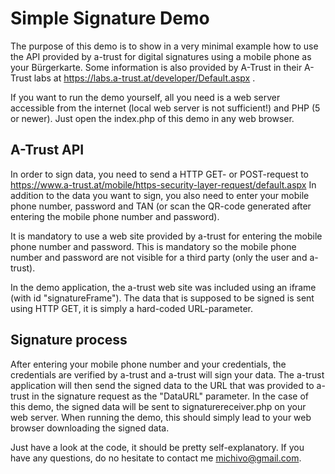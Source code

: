 # Simple Signature Demo

The purpose of this demo is to show in a very minimal example how to use the API provided
by a-trust for digital signatures using a mobile phone as your Bürgerkarte. Some information
is also provided by A-Trust in their A-Trust labs at 
https://labs.a-trust.at/developer/Default.aspx .

If you want to run the demo yourself, all you need is a web server accessible from the internet
(local web server is not sufficient!) and PHP (5 or newer). Just open the index.php of this demo in any web browser.

## A-Trust API

In order to sign data, you need to send a HTTP GET- or POST-request to 
https://www.a-trust.at/mobile/https-security-layer-request/default.aspx
In addition to the data you want to sign, you also need to enter your mobile
phone number, password and TAN (or scan the QR-code generated after entering
the mobile phone number and password). 

It is mandatory to use a web site provided by a-trust for entering the mobile
phone number and password. This is mandatory so the mobile phone number and password
are not visible for a third party (only the user and a-trust).

In the demo application, the a-trust web site was
included using an iframe (with id "signatureFrame"). The data that is supposed
to be signed is sent using HTTP GET, it is simply a hard-coded URL-parameter.

## Signature process

After entering your mobile phone number and your credentials, the credentials are
verified by a-trust and a-trust will sign your data. The a-trust application will then send 
the signed data to the URL that was provided to a-trust in the signature request as the "DataURL"
parameter. In the case of this demo, the signed data will be sent to signaturereceiver.php on your
web server. When running the demo, this should simply lead to your web browser downloading the 
signed data.

Just have a look at the code, it should be pretty self-explanatory. If you have any questions,
do no hesitate to contact me [michivo@gmail.com](mailto:michivo@gmail.com).